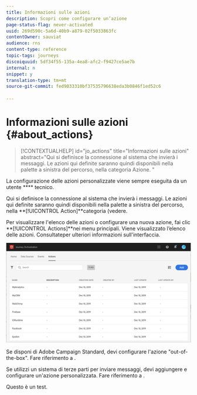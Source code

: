 ```yaml
---
title: Informazioni sulle azioni
description: Scopri come configurare un’azione
page-status-flag: never-activated
uuid: 269d590c-5a6d-40b9-a879-02f5033863fc
contentOwner: sauviat
audience: rns
content-type: reference
topic-tags: journeys
discoiquuid: 5df34f55-135a-4ea8-afc2-f9427ce5ae7b
internal: n
snippet: y
translation-type: tm+mt
source-git-commit: fed9033310bf37535796638eda3b0846f1ed52c6

---
```



# Informazioni sulle azioni {#about_actions}

>[!CONTEXTUALHELP]
>id=&quot;jo_actions&quot;
>title=&quot;Informazioni sulle azioni&quot;
>abstract=&quot;Qui si definisce la connessione al sistema che invierà i messaggi. Le azioni qui definite saranno quindi disponibili nella palette a sinistra del percorso, nella categoria Azione. &quot;

La configurazione delle azioni personalizzate viene sempre eseguita da un utente **** tecnico.

Qui si definisce la connessione al sistema che invierà i messaggi. Le azioni qui definite saranno quindi disponibili nella palette a sinistra del percorso, nella **[!UICONTROL Action]**categoria (vedere[](../building-journeys/about-action-activities.md).

Per visualizzare l&#39;elenco delle azioni o configurare una nuova azione, fai clic **[!UICONTROL Actions]**nei menu principali. Viene visualizzato l’elenco delle azioni. Consultate[](../about/user-interface.md)per ulteriori informazioni sull&#39;interfaccia.

![](../assets/custom1.png)

Se disponi di Adobe Campaign Standard, devi configurare l&#39;azione &quot;out-of-the-box&quot;. Fare riferimento a [](../action/working-with-adobe-campaign.md).

Se utilizzi un sistema di terze parti per inviare messaggi, devi aggiungere e configurare un&#39;azione personalizzata. Fare riferimento a [](../action/about-custom-action-configuration.md).

Questo è un test.
